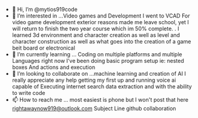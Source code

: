 - 👋 Hi, I’m @mytios919code
- 👀 I’m interested in ...Video games and Development I went to VCAD
For video game development exterior reasons made me leave school, yet
I will return to finish the two year course which im 50% complete. .
I learned 3d environment and character creation as well as level and character
construction as well as what goes into the creation of a game beit board or 
electronical 
- 🌱 I’m currently learning ... Coding  on multiple platforms and multiple 
Languages right now I've been doing basic program setup ie: nested boxes 
And actions and execution 
- 💞️ I’m looking to collaborate on ...machine learning and creation of AI
I really appreciate any help getting my first up and running voice ai capable of 
Executing internet search data extraction and with the ability to write code
- 📫 How to reach me ... most easiest is phone but I won't post that here 
 rightawaynow919@outlook.com Subject Line github collaboration 

<!---
mytios919code/mytios919code is a ✨ special ✨ repository because its `README.md` (this file) appears on your GitHub profile.
You can click the Preview link to take a look at your changes.
--->
